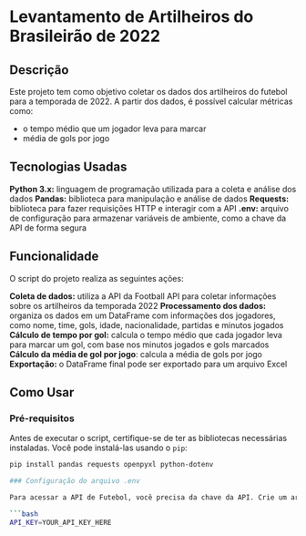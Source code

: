 # Levantamento de Artilheiros do Brasileirão de 2022

## Descrição
Este projeto tem como objetivo coletar os dados dos artilheiros do futebol para a temporada de 2022. A partir dos dados, é possível calcular métricas como:
- o tempo médio que um jogador leva para marcar
- média de gols por jogo

## Tecnologias Usadas
**Python 3.x:** linguagem de programação utilizada para a coleta e análise dos dados
**Pandas:** biblioteca para manipulação e análise de dados
**Requests:** biblioteca para fazer requisições HTTP e interagir com a API
**.env:** arquivo de configuração para armazenar variáveis de ambiente, como a chave da API de forma segura

## Funcionalidade
O script do projeto realiza as seguintes ações:

**Coleta de dados:** utiliza a API da Football API para coletar informações sobre os artilheiros da temporada 2022
**Processamento dos dados:** organiza os dados em um DataFrame com informações dos jogadores, como nome, time, gols, idade, nacionalidade, partidas e minutos jogados
**Cálculo de tempo por gol:** calcula o tempo médio que cada jogador leva para marcar um gol, com base nos minutos jogados e gols marcados
**Cálculo da média de gol por jogo**: calcula a média de gols por jogo
**Exportação:** o DataFrame final pode ser exportado para um arquivo Excel

## Como Usar

### Pré-requisitos

Antes de executar o script, certifique-se de ter as bibliotecas necessárias instaladas. Você pode instalá-las usando o `pip`:

```bash
pip install pandas requests openpyxl python-dotenv

### Configuração do arquivo .env

Para acessar a API de Futebol, você precisa da chave da API. Crie um arquivo .env na raiz do seu projeto e adicione a chave da API da Football API:

```bash
API_KEY=YOUR_API_KEY_HERE


